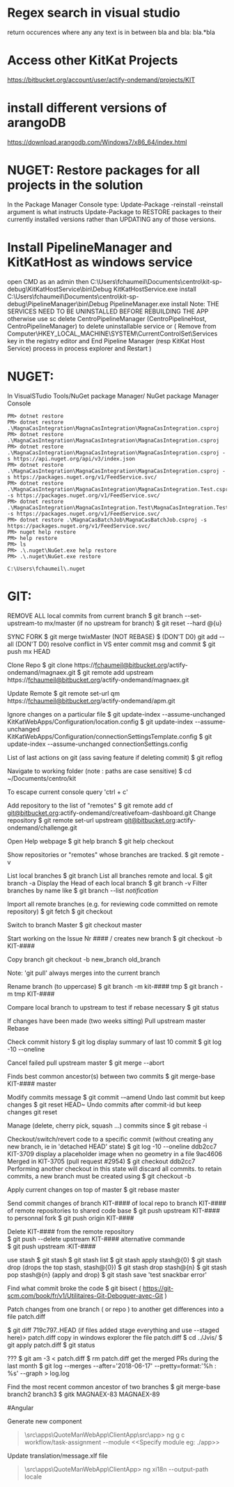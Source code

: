# Regex search in visual studio
return occurences where any any text is in between bla and bla: bla.*bla

# Access other KitKat Projects
https://bitbucket.org/account/user/actify-ondemand/projects/KIT

# install different versions of arangoDB
https://download.arangodb.com/Windows7/x86_64/index.html

# NUGET: Restore packages for all projects in the solution
In the Package Manager Console type: Update-Package -reinstall
-reinstall argument is what instructs Update-Package to RESTORE packages to their currently installed versions 
rather than UPDATING any of those versions.

# Install PipelineManager and KitKatHost as windows service
open CMD as an admin then
C:\Users\fchaumeil\Documents\centro\kit-sp-debug\KitKatHostService\bin\Debug  KitKatHostService.exe install
C:\Users\fchaumeil\Documents\centro\kit-sp-debug\PipelineManager\bin\Debug  PipelineManager.exe install
Note: 
THE SERVICES NEED TO BE UNINSTALLED BEFORE REBUILDING THE APP
otherwise use 
sc delete CentroPipelineManager (CentroPipelineHost, CentroPipelineManager)
to delete uninstallable service
or
(
Remove <service-name> from Computer\HKEY_LOCAL_MACHINE\SYSTEM\CurrentControlSet\Services key in the registry editor
and
End Pipeline Manager (resp KitKat Host Service) process in process explorer
and 
Restart
)
# NUGET:

In VisualSTudio Tools/NuGet package Manager/ NuGet package Manager Console

	PM> dotnet restore
	PM> dotnet restore .\MagnaCasIntegration\MagnaCasIntegration\MagnaCasIntegration.csproj
	PM> dotnet restore .\MagnaCasIntegration\MagnaCasIntegration\MagnaCasIntegration.csproj
	PM> dotnet restore .\MagnaCasIntegration\MagnaCasIntegration\MagnaCasIntegration.csproj -s https://api.nuget.org/api/v3/index.json
	PM> dotnet restore .\MagnaCasIntegration\MagnaCasIntegration\MagnaCasIntegration.csproj -s https://packages.nuget.org/v1/FeedService.svc/
	PM> dotnet restore .\MagnaCasIntegration\MagnaCasIntegration\MagnaCasIntegration.Test.csproj -s https://packages.nuget.org/v1/FeedService.svc/
	PM> dotnet restore .\MagnaCasIntegration\MagnaCasIntegration.Test\MagnaCasIntegration.Test.csproj -s https://packages.nuget.org/v1/FeedService.svc/
	PM> dotnet restore .\MagnaCasBatchJob\MagnaCasBatchJob.csproj -s https://packages.nuget.org/v1/FeedService.svc/
	PM> nuget help restore
	PM> help restore
	PM> ls
	PM> .\.nuget\NuGet.exe help restore
	PM> .\.nuget\NuGet.exe restore
	
	C:\Users\fchaumeil\.nuget
	
# GIT: 

REMOVE ALL local commits from current branch
$ git branch --set-upstream-to mx/master (if no upstream for branch)
$ git reset --hard @{u}

SYNC FORK
$ git merge twixMaster (NOT REBASE)
$ (DON'T D0) git add --all (DON'T D0)
resolve conflict in VS
enter commit msg and commit
$ git push mx HEAD

Clone Repo
$ git clone https://fchaumeil@bitbucket.org/actify-ondemand/magnaex.git
$ git remote add upstream https://fchaumeil@bitbucket.org/actify-ondemand/magnaex.git

Update Remote
$ git remote set-url qm https://fchaumeil@bitbucket.org/actify-ondemand/apm.git

Ignore changes on a particular file
$ git update-index --assume-unchanged KitKatWebApps/Configuration/location.config
$ git update-index --assume-unchanged KitKatWebApps/Configuration/connectionSettingsTemplate.config
$ git update-index --assume-unchanged connectionSettings.config

List of last actions on git (ass saving feature if deleting commit) 
$ git reflog

Navigate to working folder (note : paths are case sensitive)
$ cd ~/Documents/centro/kit

To escape current console query
'ctrl + c'

Add repository to the list of "remotes"
$ git remote add cf git@bitbucket.org:actify-ondemand/creativefoam-dashboard.git
Change repository
$ git remote set-url upstream git@bitbucket.org:actify-ondemand/challenge.git

Open Help webpage
$ git help branch
$ git help checkout

Show repositories or "remotes" whose branches are tracked.
$ git remote -v

List local branches
$ git branch
List all branches remote and local. 
$ git branch -a
Display the Head of each local branch
$ git branch -v
Filter branches by name like
$ git branch --list *notification*


Import all remote branches (e.g. for reviewing code committed on remote repository)
$ git fetch
$ git checkout <branchName>

Switch to branch Master
$ git checkout master

Start working on the Issue Nr #### / creates new branch
$ git checkout -b KIT-#### 

Copy branch
git checkout -b new_branch old_branch

Note:
'git pull' always merges into the current branch

Rename branch (to uppercase)
$ git branch -m kit-#### tmp
$ git branch -m tmp KIT-####

Compare local branch to upstream to test if rebase necessary
$ git status

If changes have been made (two weeks sitting)
Pull upstream master
Rebase


Check commit history
$ git log
display summary of last 10 commit 
$ git log -10 --oneline

Cancel failed pull upstream master
$ git merge --abort

Finds best common ancestor(s) between two commits
$ git merge-base KIT-#### master

Modify commits message
$ git commit -–amend
Undo last commit but keep changes
$ git reset HEAD~
Undo commits after commit-id but keep changes
git reset <commit-id>  
  
Manage (delete, cherry pick, squash ...) commits since <target commit>
$ git rebase -i <target commit>

Checkout/switch/revert code to a specific commit (without creating any new branch, ie in 'detached HEAD' state)
$ git log -10 --oneline
	ddb2cc7 KIT-3709 display a placeholder image when no geometry in a file
	9ac4606 Merged in KIT-3705 (pull request #2954)
$ git checkout ddb2cc7
Performing another checkout in this state will discard all commits.
to retain commits, a new branch  must be created using  $ git checkout -b <new-branch-name>


Apply current changes on top of master 
$ git rebase master 


Send commit changes of branch KIT-#### of local repo to branch KIT-#### of remote repositories
to shared code base
$ git push upstream KIT-####
to personnal fork
$ git push origin KIT-####

Delete KIT-#### from the remote repository   
$ git push --delete upstream KIT-####
alternative commande      
$ git push upstream :KIT-####

use stash
$ git stash
$ git stash list
$ git stash apply stash@{0}
$ git stash drop (drops the top stash, stash@{0}) 
$ git stash drop stash@{n}
$ git stash pop stash@{n} (apply and drop)
$ git stash save 'test snackbar error'


Find what commit broke the code
$ git bisect ( https://git-scm.com/book/fr/v1/Utilitaires-Git-Deboguer-avec-Git )

Patch changes from one branch ( or repo ) to another
get differences into a file patch.diff

$ git diff 719c797..HEAD (if files added stage everything and use --staged here)> patch.diff
copy in windows explorer the file patch.diff
$ cd ../Jvis/
$ git apply patch.diff
$ git status

???
$ git am -3 < patch.diff
$  rm patch.diff
get the merged PRs during the last month
$ git log --merges --after='2018-06-17' --pretty=format:'%h : %s' --graph > log.log

Find the most recent common ancestor of two branches 
$ git merge-base branch2 branch3
$ gitk MAGNAEX-83 MAGNAEX-89

#Angular

Generate new component
>\src\apps\QuoteManWebApp\ClientApp\src\app> ng g c workflow/task-assignment --module <<Specify module eg: ./app>>

Update translation/message.xlf file
>\src\apps\QuoteManWebApp\ClientApp> ng xi18n --output-path locale






